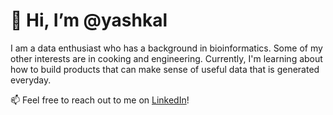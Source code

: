 # 👋 Hi, I’m @yashkal
I am a data enthusiast who has a background in bioinformatics. 
Some of my other interests are in cooking and engineering.
Currently, I'm learning about how to build products that can make sense of
useful data that is generated everyday.

📫 Feel free to reach out to me on [LinkedIn](https://www.linkedin.com/in/yash-kalebere/)!

<!---
yashkal/yashkal is a ✨ special ✨ repository because its `README.md` (this file) appears on your GitHub profile.
You can click the Preview link to take a look at your changes.
--->
